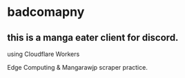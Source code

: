 # badcomapny

## this is a manga eater client for discord.

using Cloudflare Workers

Edge Computing & Mangarawjp scraper practice.


